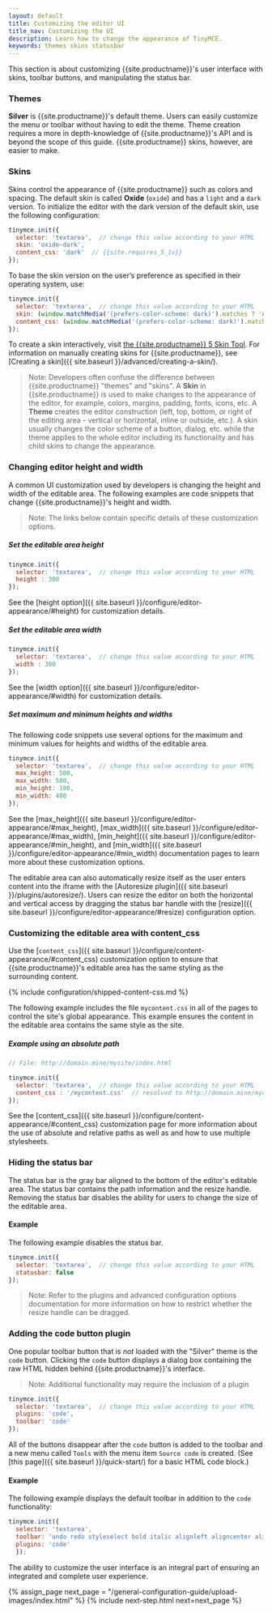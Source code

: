 ```yaml
---
layout: default
title: Customizing the editor UI
title_nav: Customizing the UI
description: Learn how to change the appearance of TinyMCE.
keywords: themes skins statusbar
---
```


This section is about customizing {{site.productname}}'s user interface with skins, toolbar buttons, and manipulating the status bar.

### Themes

**Silver** is {{site.productname}}'s default theme. Users can easily customize the menu or toolbar without having to edit the theme. Theme creation requires a more in depth-knowledge of {{site.productname}}'s API and is beyond the scope of this guide. {{site.productname}} skins, however, are easier to make.

### Skins

Skins control the appearance of {{site.productname}} such as colors and spacing. The default skin is called **Oxide** (`oxide`) and has a `light` and a `dark` version. To initialize the editor with the dark version of the default skin, use the following configuration:

```js
tinymce.init({
  selector: 'textarea',  // change this value according to your HTML
  skin: 'oxide-dark',
  content_css: 'dark'  // {{site.requires_5_1v}}
});
```

To base the skin version on the user’s preference as specified in their operating system, use:

```js
tinymce.init({
  selector: 'textarea',  // change this value according to your HTML
  skin: (window.matchMedia('(prefers-color-scheme: dark)').matches ? 'oxide-dark' : 'oxide'),
  content_css: (window.matchMedia('(prefers-color-scheme: dark)').matches ? 'dark' : 'default')
});
```

To create a skin interactively, visit [the {{site.productname}} 5 Skin Tool](http://skin.tiny.cloud/t5/). For information on manually creating skins for {{site.productname}}, see [Creating a skin]({{ site.baseurl }}/advanced/creating-a-skin/).

> Note: Developers often confuse the difference between {{site.productname}} "themes" and "skins". A **Skin** in {{site.productname}} is used to make changes to the appearance of the editor, for example, colors, margins, padding, fonts, icons, etc. A **Theme** creates the editor construction (left, top, bottom, or right of the editing area - vertical or horizontal, inline or outside, etc.). A skin usually changes the color scheme of a button, dialog, etc. while the theme applies to the whole editor including its functionality and has child skins to change the appearance.

### Changing editor height and width

A common UI customization used by developers is changing the height and width of the editable area. The following examples are code snippets that change {{site.productname}}'s height and width.

> Note: The links below contain specific details of these customization options.

##### Set the editable area height

```js
tinymce.init({
  selector: 'textarea',  // change this value according to your HTML
  height : 300
});
```

See the [height option]({{ site.baseurl }}/configure/editor-appearance/#height) for customization details.

##### Set the editable area width

```js
tinymce.init({
  selector: 'textarea',  // change this value according to your HTML
  width : 300
});
```

See the [width option]({{ site.baseurl }}/configure/editor-appearance/#width) for customization details.


##### Set maximum and minimum heights and widths

The following code snippets use several options for the maximum and minimum values for heights and widths of the editable area.

```js
tinymce.init({
  selector: 'textarea',  // change this value according to your HTML
  max_height: 500,
  max_width: 500,
  min_height: 100,
  min_width: 400
});
```

See the [max_height]({{ site.baseurl }}/configure/editor-appearance/#max_height), [max_width]({{ site.baseurl }}/configure/editor-appearance/#max_width), [min_height]({{ site.baseurl }}/configure/editor-appearance/#min_height), and [min_width]({{ site.baseurl }}/configure/editor-appearance/#min_width) documentation pages to learn more about these customization options.

The editable area can also automatically resize itself as the user enters content into the iframe with the [Autoresize plugin]({{ site.baseurl }}/plugins/autoresize/). Users can resize the editor on both the horizontal and vertical access by dragging the status bar handle with the [resize]({{ site.baseurl }}/configure/editor-appearance/#resize) configuration option.

### Customizing the editable area with content_css

Use the [`content_css`]({{ site.baseurl }}/configure/content-appearance/#content_css) customization option to ensure that {{site.productname}}'s editable area has the same styling as the surrounding content.

{% include configuration/shipped-content-css.md %}

The following example includes the file `mycontent.css` in all of the pages to control the site's global appearance. This example ensures the content in the editable area contains the same style as the site.

##### Example using an absolute path

```js
// File: http://domain.mine/mysite/index.html

tinymce.init({
  selector: 'textarea',  // change this value according to your HTML
  content_css : '/mycontent.css'  // resolved to http://domain.mine/mycontent.css
});
```

See the [content_css]({{ site.baseurl }}/configure/content-appearance/#content_css) customization page for more information about the use of absolute and relative paths as well as and how to use multiple stylesheets.

### Hiding the status bar

The status bar is the gray bar aligned to the bottom of the editor's editable area. The status bar contains the path information and the resize handle. Removing the status bar disables the ability for users to change the size of the editable area.

#### Example

The following example disables the status bar.

```js
tinymce.init({
  selector: 'textarea',  // change this value according to your HTML
  statusbar: false
});
```

> Note: Refer to the plugins and advanced configuration options documentation for more information on how to restrict whether the resize handle can be dragged.

### Adding the code button plugin

One popular toolbar button that is *not* loaded with the "Silver" theme is the `code` button. Clicking the `code` button displays a dialog box containing the raw HTML hidden behind {{site.productname}}'s interface.

> Note: Additional functionality may require the inclusion of a plugin

```js
tinymce.init({
  selector: 'textarea',  // change this value according to your HTML
  plugins: 'code',
  toolbar: 'code'
});
```

All of the buttons disappear after the `code` button is added to the toolbar and a new menu called `Tools` with the menu item `Source code` is created. (See [this page]({{ site.baseurl }}/quick-start/) for a basic HTML code block.)

#### Example

The following example displays the default toolbar in addition to the `code` functionality:

```js
tinymce.init({
  selector: 'textarea',
  toolbar: 'undo redo styleselect bold italic alignleft aligncenter alignright bullist numlist outdent indent code',
  plugins: 'code'
  });
```

The ability to customize the user interface is an integral part of ensuring an integrated and complete user experience.



{% assign_page next_page = "/general-configuration-guide/upload-images/index.html" %}
{% include next-step.html next=next_page %}
